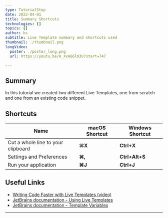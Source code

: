 ```yaml
---
type: TutorialStep
date: 2022-04-01
title: Summary Shortcuts
technologies: []
topics: []
author: hs
subtitle: Live Template summary and shortcuts used
thumbnail: ./thumbnail.png
longVideo:
  poster: ./poster_long.png
  url: https://youtu.be/H_XxH66lm3U?start=747

---
```


## Summary
In this tutorial we created two different Live Templates, one from scratch and one from an existing code snippet.

## Shortcuts
| Name                               | macOS Shortcut | Windows Shortcut |
|------------------------------------|----------------|------------------|
| Cut a whole line to your clipboard | **⌘X**         | **Ctrl+X**       |
| Settings and Preferences           | **⌘,**         | **Ctrl+Alt+S**   |
| Run your application               | **⌘J**         | **Ctrl+J**       |

## Useful Links
- [Writing Code Faster with Live Templates (video)](https://youtu.be/ffBeoE6NBSs)
- [JetBrains documentation - Using Live Templates](https://www.jetbrains.com/help/idea/using-live-templates.html)
- [JetBrains documentation - Template Variables](https://www.jetbrains.com/help/idea/template-variables.html)

---